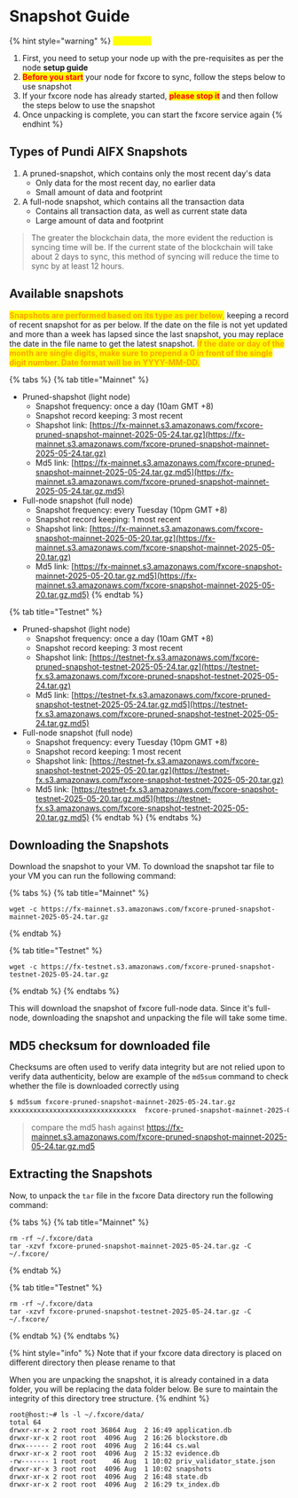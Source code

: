 # Snapshot Guide

{% hint style="warning" %}
<mark style="color:yellow;">**WARNING**</mark>

1. First, you need to setup your node up with the pre-requisites as per the node **setup guide**
2. <mark style="color:red;">**Before you start**</mark> your node for fxcore to sync, follow the steps below to use snapshot
3. If your fxcore node has already started, <mark style="color:red;">**please stop it**</mark> and then follow the steps below to use the snapshot
4. Once unpacking is complete, you can start the fxcore service again
{% endhint %}

## Types of Pundi AIFX Snapshots

1. A pruned-snapshot, which contains only the most recent day's data
   * Only data for the most recent day, no earlier data
   * Small amount of data and footprint
2. A full-node snapshot, which contains all the transaction data
   * Contains all transaction data, as well as current state data
   * Large amount of data and footprint

> The greater the blockchain data, the more evident the reduction is syncing time will be. If the current state of the blockchain will take about 2 days to sync, this method of syncing will reduce the time to sync by at least 12 hours.

## Available snapshots

<mark style="color:orange;">**Snapshots are performed based on its type as per below**</mark><mark style="color:orange;">,</mark> keeping a record of recent snapshot for as per below. If the date on the file is not yet updated and more than a week has lapsed since the last snapshot, you may replace the date in the file name to get the latest snapshot. <mark style="color:orange;">**If the date or day of the month are single digits, make sure to prepend a 0 in front of the single digit number. Date format will be in YYYY-MM-DD.**</mark>

{% tabs %}
{% tab title="Mainnet" %}
* Pruned-shapshot (light node)
  * Snapshot frequency: once a day (10am GMT +8)
  * Snapshot record keeping: 3 most recent
  * Shapshot link: [https://fx-mainnet.s3.amazonaws.com/fxcore-pruned-snapshot-mainnet-2025-05-24.tar.gz](https://fx-mainnet.s3.amazonaws.com/fxcore-pruned-snapshot-mainnet-2025-05-24.tar.gz)
  * Md5 link: [https://fx-mainnet.s3.amazonaws.com/fxcore-pruned-snapshot-mainnet-2025-05-24.tar.gz.md5](https://fx-mainnet.s3.amazonaws.com/fxcore-pruned-snapshot-mainnet-2025-05-24.tar.gz.md5)
* Full-node snapshot (full node)
  * Snapshot frequency: every Tuesday (10pm GMT +8)
  * Snapshot record keeping: 1 most recent
  * Shapshot link: [https://fx-mainnet.s3.amazonaws.com/fxcore-snapshot-mainnet-2025-05-20.tar.gz](https://fx-mainnet.s3.amazonaws.com/fxcore-snapshot-mainnet-2025-05-20.tar.gz)
  * Md5 link: [https://fx-mainnet.s3.amazonaws.com/fxcore-snapshot-mainnet-2025-05-20.tar.gz.md5](https://fx-mainnet.s3.amazonaws.com/fxcore-snapshot-mainnet-2025-05-20.tar.gz.md5)
{% endtab %}

{% tab title="Testnet" %}
* Pruned-shapshot (light node)
  * Snapshot frequency: once a day (10am GMT +8)
  * Snapshot record keeping: 3 most recent
  * Shapshot link: [https://testnet-fx.s3.amazonaws.com/fxcore-pruned-snapshot-testnet-2025-05-24.tar.gz](https://testnet-fx.s3.amazonaws.com/fxcore-pruned-snapshot-testnet-2025-05-24.tar.gz)
  * Md5 link: [https://testnet-fx.s3.amazonaws.com/fxcore-pruned-snapshot-testnet-2025-05-24.tar.gz.md5](https://testnet-fx.s3.amazonaws.com/fxcore-pruned-snapshot-testnet-2025-05-24.tar.gz.md5)
* Full-node snapshot (full node)
  * Snapshot frequency: every Tuesday (10pm GMT +8)
  * Snapshot record keeping: 1 most recent
  * Shapshot link: [https://testnet-fx.s3.amazonaws.com/fxcore-snapshot-testnet-2025-05-20.tar.gz](https://testnet-fx.s3.amazonaws.com/fxcore-snapshot-testnet-2025-05-20.tar.gz)
  * Md5 link: [https://testnet-fx.s3.amazonaws.com/fxcore-snapshot-testnet-2025-05-20.tar.gz.md5](https://testnet-fx.s3.amazonaws.com/fxcore-snapshot-testnet-2025-05-20.tar.gz.md5)
{% endtab %}
{% endtabs %}

## Downloading the Snapshots

Download the snapshot to your VM. To download the snapshot tar file to your VM you can run the following command:

{% tabs %}
{% tab title="Mainnet" %}
```
wget -c https://fx-mainnet.s3.amazonaws.com/fxcore-pruned-snapshot-mainnet-2025-05-24.tar.gz
```
{% endtab %}

{% tab title="Testnet" %}
```
wget -c https://fx-testnet.s3.amazonaws.com/fxcore-pruned-snapshot-testnet-2025-05-24.tar.gz
```
{% endtab %}
{% endtabs %}

This will download the snapshot of fxcore full-node data. Since it's full-node, downloading the snapshot and unpacking the file will take some time.

## MD5 checksum for downloaded file

Checksums are often used to verify data integrity but are not relied upon to verify data authenticity, below are example of the `md5sum` command to check whether the file is downloaded correctly using

```bash
$ md5sum fxcore-pruned-snapshot-mainnet-2025-05-24.tar.gz
xxxxxxxxxxxxxxxxxxxxxxxxxxxxxxxx  fxcore-pruned-snapshot-mainnet-2025-05-24.tar.gz
```

> compare the md5 hash against https://fx-mainnet.s3.amazonaws.com/fxcore-pruned-snapshot-mainnet-2025-05-24.tar.gz.md5

## Extracting the Snapshots

Now, to unpack the `tar` file in the fxcore Data directory run the following command:

{% tabs %}
{% tab title="Mainnet" %}
```
rm -rf ~/.fxcore/data
tar -xzvf fxcore-pruned-snapshot-mainnet-2025-05-24.tar.gz -C ~/.fxcore/
```
{% endtab %}

{% tab title="Testnet" %}
```
rm -rf ~/.fxcore/data
tar -xzvf fxcore-pruned-snapshot-testnet-2025-05-24.tar.gz -C ~/.fxcore/
```
{% endtab %}
{% endtabs %}

{% hint style="info" %}
Note that if your fxcore data directory is placed on different directory then please rename to that

When you are unpacking the snapshot, it is already contained in a data folder, you will be replacing the data folder below. Be sure to maintain the integrity of this directory tree structure.
{% endhint %}

```
root@host:~# ls -l ~/.fxcore/data/
total 64
drwxr-xr-x 2 root root 36864 Aug  2 16:49 application.db
drwxr-xr-x 2 root root  4096 Aug  2 16:26 blockstore.db
drwx------ 2 root root  4096 Aug  2 16:44 cs.wal
drwxr-xr-x 2 root root  4096 Aug  2 15:32 evidence.db
-rw------- 1 root root    46 Aug  1 10:02 priv_validator_state.json
drwxr-xr-x 3 root root  4096 Aug  1 10:02 snapshots
drwxr-xr-x 2 root root  4096 Aug  2 16:48 state.db
drwxr-xr-x 2 root root  4096 Aug  2 16:29 tx_index.db
```
